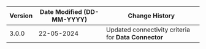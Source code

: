 | **Version** | **Date Modified (DD-MM-YYYY)** | **Change History**                                                           |
|-------------|--------------------------------|------------------------------------------------------------------------------|
| 3.0.0       | 22-05-2024                     | Updated connectivity criteria for **Data Connector**   					  |